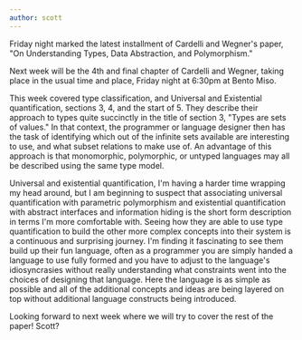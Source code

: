 ```yaml
---
author: scott
---
```

Friday night marked the latest installment of Cardelli and Wegner's paper, "On Understanding Types, Data Abstraction, and Polymorphism."

Next week will be the 4th and final chapter of Cardelli and Wegner, taking place in the usual time and place, Friday night at 6:30pm at Bento Miso.

This week covered type classification, and Universal and Existential quantification, sections 3, 4, and the start of 5. They describe their approach to types quite succinctly in the title of section 3, "Types are sets of values." In that context, the programmer or language designer then has the task of identifying which out of the infinite sets available are interesting to use, and what subset relations to make use of. An advantage of this approach is that monomorphic, polymorphic, or untyped languages may all be described using the same type model.

Universal and existential quantification, I'm having a harder time wrapping my head around, but I am beginning to suspect that associating universal quantification with parametric polymorphism and existential quantification with abstract interfaces and information hiding is the short form description in terms I'm more comfortable with. Seeing how they are able to use type quantification to build the other more complex concepts into their system is a continuous and surprising journey. I'm finding it fascinating to see them build up their fun language, often as a programmer you are simply handed a language to use fully formed and you have to adjust to the language's idiosyncrasies without really understanding what constraints went into the choices of designing that language. Here the language is as simple as possible and all of the additional concepts and ideas are being layered on top without additional language constructs being introduced.

Looking forward to next week where we will try to cover the rest of the paper!
Scott?